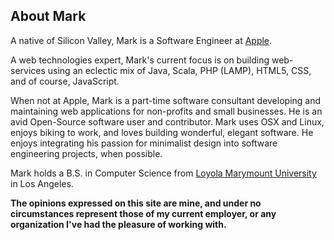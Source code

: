 ## About Mark

A native of Silicon Valley, Mark is a Software Engineer at [Apple](http://www.apple.com).

A web technologies expert, Mark's current focus is on building web-services using an eclectic mix of Java, Scala, PHP (LAMP), HTML5, CSS, and of course, JavaScript.

When not at Apple, Mark is a part-time software consultant developing and maintaining web applications for non-profits and small businesses. He is an avid Open-Source software user and contributor.  Mark uses OSX and Linux, enjoys biking to work, and loves building wonderful, elegant software. He enjoys integrating his passion for minimalist design into software engineering projects, when possible.

Mark holds a B.S. in Computer Science from [Loyola Marymount University](http://www.lmu.edu) in Los Angeles.

**The opinions expressed on this site are mine, and under no circumstances represent those of my current employer, or any organization I've had the pleasure of working with.**